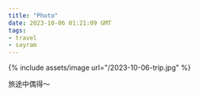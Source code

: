 ```yaml
---
title: "Photo"
date: 2023-10-06 01:21:09 GMT
tags:
- travel
- sayram
---
```

{% include assets/image url="/2023-10-06-trip.jpg" %}

旅途中偶得～